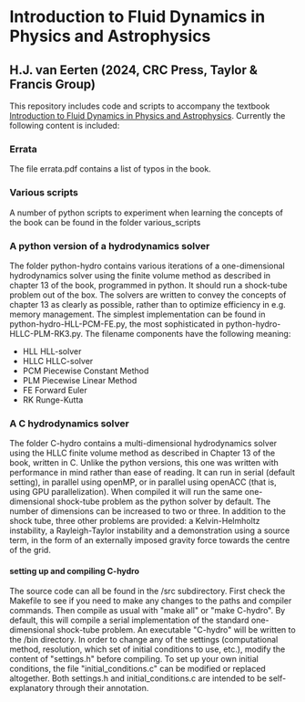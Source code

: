 # Introduction to Fluid Dynamics in Physics and Astrophysics 
## H.J. van Eerten (2024, CRC Press, Taylor & Francis Group)

This repository includes code and scripts to accompany the textbook [Introduction to Fluid Dynamics in Physics and Astrophysics](https://www.taylorfrancis.com/books/mono/10.1201/9781003095088/introduction-fluid-dynamics-physics-astrophysics-hendrik-jan-van-eerten). Currently the following content is included:

### Errata

The file errata.pdf contains a list of typos in the book.

### Various scripts

A number of python scripts to experiment when learning the concepts of the book can be found in the folder various_scripts

### A python version of a hydrodynamics solver

The folder python-hydro contains various iterations of a one-dimensional hydrodynamics solver using the finite volume method as described in chapter 13 of the book, programmed in python. It should run a shock-tube problem out of the box. The solvers are written to convey the concepts of chapter 13 as clearly as possible, rather than to optimize efficiency in e.g. memory management. The simplest implementation can be found in python-hydro-HLL-PCM-FE.py, the most sophisticated in python-hydro-HLLC-PLM-RK3.py. The filename components have the following meaning:

<ul>
  <li>HLL    HLL-solver</li>
  <li>HLLC   HLLC-solver</li>
  <li>PCM    Piecewise Constant Method</li>
  <li>PLM    Piecewise Linear Method</li>
  <li>FE     Forward Euler</li>
  <li>RK     Runge-Kutta</li>
</ul>

### A C hydrodynamics solver

The folder C-hydro contains a multi-dimensional hydrodynamics solver using the HLLC finite volume method as described in Chapter 13 of the book, written in C. Unlike the python versions, this one was written with performance in mind rather than ease of reading. It can run in serial (default setting), in parallel using openMP, or in parallel using openACC (that is, using GPU parallelization). When compiled it will run the same one-dimensional shock-tube problem as the python solver by default. The number of dimensions can be increased to two or three. In addition to the shock tube, three other problems are provided: a Kelvin-Helmholtz instability, a Rayleigh-Taylor instability and a demonstration using a source term, in the form of an externally imposed gravity force towards the centre of the grid.

#### setting up and compiling C-hydro

The source code can all be found in the /src subdirectory. First check the Makefile to see if you need to make any changes to the paths and compiler commands. Then compile as usual with "make all" or "make C-hydro". By default, this will compile a serial implementation of the standard one-dimensional shock-tube problem. An executable "C-hydro" will be written to the /bin directory.
In order to change any of the settings (computational method, resolution, which set of initial conditions to use, etc.), modify the content of "settings.h" before compiling. To set up your own initial conditions, the file "initial_conditions.c" can be modified or replaced altogether. Both settings.h and initial_conditions.c are intended to be self-explanatory through their annotation.
